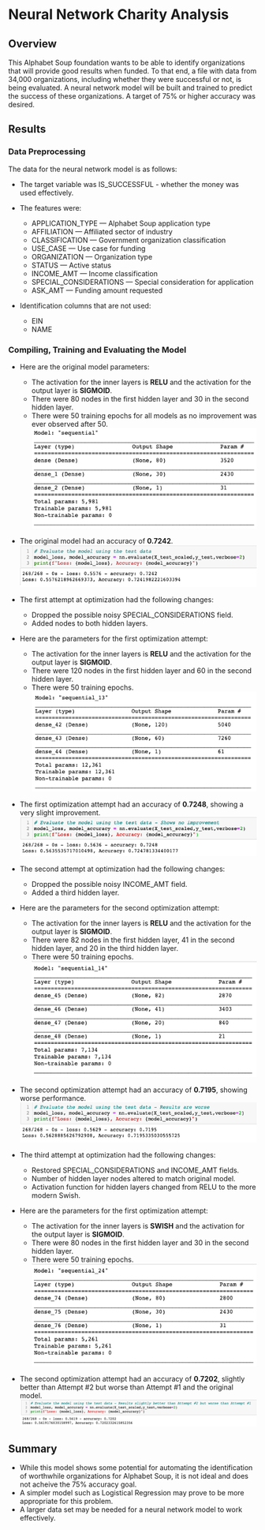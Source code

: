 # Neural Network Charity Analysis
## Overview
This Alphabet Soup foundation wants to be able to identify organizations that will provide good results when funded.
To that end, a file with data from 34,000 organizations, including whether they were successful or not, is being evaluated.
A neural network model will be built and trained to predict the success of these organizations.
A target of 75% or higher accuracy was desired.

## Results
### Data Preprocessing
The data for the neural network model is as follows:
- The target variable was IS_SUCCESSFUL - whether the money was used effectively.

- The features were:
  - APPLICATION_TYPE — Alphabet Soup application type
  - AFFILIATION — Affiliated sector of industry
  - CLASSIFICATION — Government organization classification
  - USE_CASE — Use case for funding
  - ORGANIZATION — Organization type
  - STATUS — Active status
  - INCOME_AMT — Income classification
  - SPECIAL_CONSIDERATIONS — Special consideration for application
  - ASK_AMT — Funding amount requested
  
- Identification columns that are not used:
  - EIN
  - NAME
### Compiling, Training and Evaluating the Model
- Here are the original model parameters:<br>
  - The activation for the inner layers is <b>RELU</b> and the activation for the output layer is <b>SIGMOID</b>.<br>
  - There were 80 nodes in the first hidden layer and 30 in the second hidden layer.<br>
  - There were 50 training epochs for all models as no improvement was ever observed after 50.<br>
<img src=Resources\Original_Model.png></img><br>
- The original model had an accuracy of <b>0.7242</b>.
<img src=Resources\Original_Performance.png></img><br>

- The first attempt at optimization had the following changes:
  - Dropped the possible noisy SPECIAL_CONSIDERATIONS field.
  - Added nodes to both hidden layers.
 - Here are the parameters for the first optimization attempt:<br>
    - The activation for the inner layers is <b>RELU</b> and the activation for the output layer is <b>SIGMOID</b>.<br>
    - There were 120 nodes in the first hidden layer and 60 in the second hidden layer.<br>
    - There were 50 training epochs.<br>
<img src=Resources\Optimization1_Model.png></img><br>
 - The first optimization attempt had an accuracy of <b>0.7248</b>, showing a very slight improvement.
  <img src=Resources\Optimization1_Performance.png></img><br>
  
- The second attempt at optimization had the following changes:
  - Dropped the possible noisy INCOME_AMT field.
  - Added a third hidden layer.
 - Here are the parameters for the second optimization attempt:<br>
    - The activation for the inner layers is <b>RELU</b> and the activation for the output layer is <b>SIGMOID</b>.<br>
    - There were 82 nodes in the first hidden layer, 41 in the second hidden layer, and 20 in the third hidden layer.<br>
    - There were 50 training epochs.<br>
<img src=Resources\Optimization2_Model.png></img><br>
 - The second optimization attempt had an accuracy of <b>0.7195</b>, showing worse performance.
  <img src=Resources\Optimization2_Performance.png></img><br>
    
- The third attempt at optimization had the following changes:
  - Restored SPECIAL_CONSIDERATIONS and INCOME_AMT fields.
  - Number of hidden layer nodes altered to match original model.
  - Activation function for hidden layers changed from RELU to the more modern Swish.
 - Here are the parameters for the first optimization attempt:<br>
    - The activation for the inner layers is <b>SWISH</b> and the activation for the output layer is <b>SIGMOID</b>.<br>
    - There were 80 nodes in the first hidden layer and 30 in the second hidden layer.<br>
    - There were 50 training epochs.<br>
<img src=Resources\Optimization3_Model.png></img><br>
 - The second optimization attempt had an accuracy of <b>0.7202</b>, slightly better than Attempt #2 but worse than Attempt #1 and the original model.
  <img src=Resources\Optimization3_Performance.png></img><br>

## Summary
- While this model shows some potential for automating the identification of worthwhile organizations for Alphabet Soup, it is not ideal and does not acheive the 75% accuracy goal.
- A simpler model such as Logistical Regression may prove to be more appropriate for this problem.
- A larger data set may be needed for a neural network model to work effectively.
